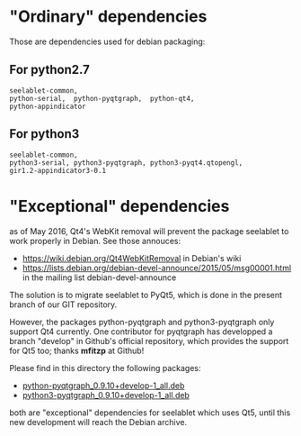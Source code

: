 "Ordinary" dependencies
=======================

Those are dependencies used for debian packaging:

For python2.7
-------------

	seelablet-common,
	python-serial,  python-pyqtgraph,  python-qt4,
	python-appindicator

For python3
-----------
	seelablet-common,
	python3-serial, python3-pyqtgraph, python3-pyqt4.qtopengl,
	gir1.2-appindicator3-0.1

"Exceptional" dependencies
========================

as of May 2016, Qt4's WebKit removal will prevent the package seelablet
to work properly in Debian. See those annouces:

 * <https://wiki.debian.org/Qt4WebKitRemoval> in Debian's wiki
 * <https://lists.debian.org/debian-devel-announce/2015/05/msg00001.html> in the mailing list debian-devel-announce

The solution is to migrate seelablet to PyQt5, which is done in the present
branch of our GIT repository.

However, the packages python-pyqtgraph and python3-pyqtgraph only support
Qt4 currently. One contributor for pyqtgraph has developped a branch "develop"
in Github's official repository, which provides the support for Qt5 too;
thanks **mfitzp** at Github!

Please find in this directory the following packages:

 * [python-pyqtgraph\_0.9.10+develop-1\_all.deb](python-pyqtgraph\_0.9.10+develop-1\_all.deb)
 * [python3-pyqtgraph\_0.9.10+develop-1\_all.deb](python3-pyqtgraph\_0.9.10+develop-1\_all.deb)

both are "exceptional" dependencies for seelablet which uses Qt5, until this
new development will reach the Debian archive.
